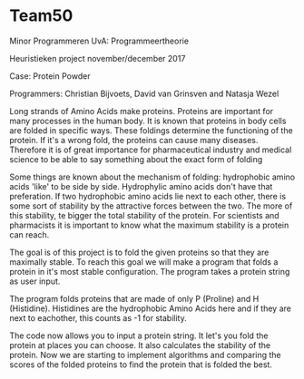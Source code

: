 # Team50

Minor Programmeren UvA: Programmeertheorie

Heuristieken project november/december 2017

Case: Protein Powder


Programmers: Christian Bijvoets, David van Grinsven and Natasja Wezel

Long strands of Amino Acids make proteins. Proteins are important for many processes in the human body. It is known that proteins in body cells are folded in specific ways. These foldings determine the functioning of the protein. If it's a wrong fold, the proteins can cause many diseases. Therefore it is of great importance for pharmaceutical industry and medical science to be able to say something about the exact form of folding

Some things are known about the mechanism of folding: hydrophobic amino acids 'like' to be side by side. Hydrophylic amino acids don't have that preferation. If two hydrophobic amino acids lie next to each other, there is some sort of stability by the attractive forces between the two. The more of this stability, te bigger the total stability of the protein. For scientists and pharmacists it is important to know what the maximum stability is a protein can reach. 

The goal is of this project is to fold the given proteins so that they are maximally stable. To reach this goal we will make a program that folds a protein in it's most stable configuration. The program takes a protein string as user input.

The program folds proteins that are made of only P (Proline) and H (Histidine). Histidines are the hydrophobic Amino Acids here and if they are next to eachother, this counts as -1 for stability.

The code now allows you to input a protein string. It let's you fold the protein at places you can choose. It also calculates the stability of the protein. Now we are starting to implement algorithms and comparing the scores of the folded proteins to find the protein that is folded the best.
